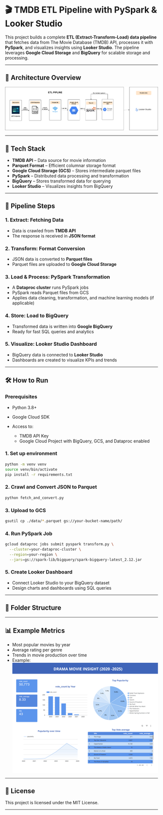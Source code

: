 # 🎬 TMDB ETL Pipeline with PySpark & Looker Studio

This project builds a complete **ETL (Extract-Transform-Load) data pipeline** that fetches data from The Movie Database (TMDB) API, processes it with **PySpark**, and visualizes insights using **Looker Studio**. The pipeline leverages **Google Cloud Storage** and **BigQuery** for scalable storage and processing.

---

## 📌 Architecture Overview

![ETL Pipeline](./BigData%20architecture-Page-2.drawio.png)

---

## 🔧 Tech Stack

* **TMDB API** – Data source for movie information
* **Parquet Format** – Efficient columnar storage format
* **Google Cloud Storage (GCS)** – Stores intermediate parquet files
* **PySpark** – Distributed data processing and transformation
* **BigQuery** – Stores transformed data for querying
* **Looker Studio** – Visualizes insights from BigQuery

---

## 🚀 Pipeline Steps

### 1. **Extract: Fetching Data**

* Data is crawled from **TMDB API**
* The response is received in **JSON format**

### 2. **Transform: Format Conversion**

* JSON data is converted to **Parquet files**
* Parquet files are uploaded to **Google Cloud Storage**

### 3. **Load & Process: PySpark Transformation**

* A **Dataproc cluster** runs PySpark jobs
* PySpark reads Parquet files from GCS
* Applies data cleaning, transformation, and machine learning models (if applicable)

### 4. **Store: Load to BigQuery**

* Transformed data is written into **Google BigQuery**
* Ready for fast SQL queries and analytics

### 5. **Visualize: Looker Studio Dashboard**

* BigQuery data is connected to **Looker Studio**
* Dashboards are created to visualize KPIs and trends

---

## 🛠️ How to Run

### Prerequisites

* Python 3.8+
* Google Cloud SDK
* Access to:

  * TMDB API Key
  * Google Cloud Project with BigQuery, GCS, and Dataproc enabled

### 1. Set up environment

```bash
python -m venv venv
source venv/bin/activate
pip install -r requirements.txt
```

### 2. Crawl and Convert JSON to Parquet

```bash
python fetch_and_convert.py
```

### 3. Upload to GCS

```bash
gsutil cp ./data/*.parquet gs://your-bucket-name/path/
```

### 4. Run PySpark Job

```bash
gcloud dataproc jobs submit pyspark transform.py \
  --cluster=your-dataproc-cluster \
  --region=your-region \
  --jars=gs://spark-lib/bigquery/spark-bigquery-latest_2.12.jar
```

### 5. Create Looker Dashboard

* Connect Looker Studio to your BigQuery dataset
* Design charts and dashboards using SQL queries

---

## 📁 Folder Structure



---

## 📊 Example Metrics

* Most popular movies by year
* Average rating per genre
* Trends in movie production over time
* Example:
![Drama Movie Visualization](./drama_movie_visualize.png)

---

## 📄 License

This project is licensed under the MIT License.

---


